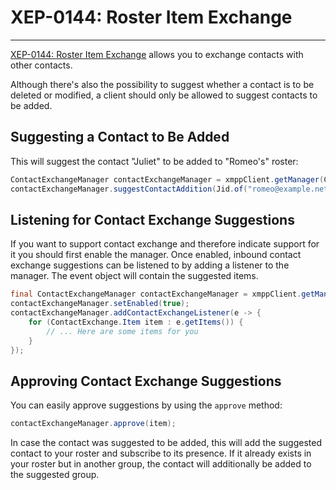 # XEP-0144: Roster Item Exchange
---

[XEP-0144: Roster Item Exchange][Roster Item Exchange] allows you to exchange contacts with other contacts.

Although there's also the possibility to suggest whether a contact is to be deleted or modified, a client should only be
allowed to suggest contacts to be added.

## Suggesting a Contact to Be Added

This will suggest the contact "Juliet" to be added to "Romeo's" roster:

```java
ContactExchangeManager contactExchangeManager = xmppClient.getManager(ContactExchangeManager.class);
contactExchangeManager.suggestContactAddition(Jid.of("romeo@example.net"), new Contact(Jid.of("juliet@example.net"), "Juliet"));
```

## Listening for Contact Exchange Suggestions

If you want to support contact exchange and therefore indicate support for it you should first enable the manager. Once
enabled, inbound contact exchange suggestions can be listened to by adding a listener to the manager. The event object
will contain the suggested items.

```java
final ContactExchangeManager contactExchangeManager = xmppClient.getManager(ContactExchangeManager.class);
contactExchangeManager.setEnabled(true);
contactExchangeManager.addContactExchangeListener(e -> {
    for (ContactExchange.Item item : e.getItems()) {
        // ... Here are some items for you
    }
});
```

## Approving Contact Exchange Suggestions

You can easily approve suggestions by using the `approve` method:

```java
contactExchangeManager.approve(item);
```

In case the contact was suggested to be added, this will add the suggested contact to your roster and subscribe to its
presence. If it already exists in your roster but in another group, the contact will additionally be added to the
suggested group.


[Roster Item Exchange]: https://xmpp.org/extensions/xep-0144.html "XEP-0144: Roster Item Exchange"
